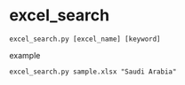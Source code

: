 # excel_search

```excel_search.py [excel_name] [keyword]```

example

```excel_search.py sample.xlsx "Saudi Arabia"```
